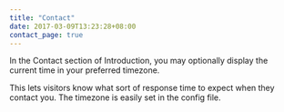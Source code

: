 ```yaml
---
title: "Contact"
date: 2017-03-09T13:23:28+08:00
contact_page: true
---
```


In the Contact section of Introduction, you may optionally display the current time in your preferred timezone.

This lets visitors know what sort of response time to expect when they contact you. The timezone is easily set in the config file.
